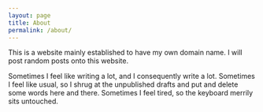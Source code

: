 ```yaml
---
layout: page
title: About
permalink: /about/
---
```


This is a website mainly established to have my own domain name. I will post random posts onto this website.

Sometimes I feel like writing a lot, and I consequently write a lot. Sometimes I feel like usual, so I shrug at the unpublished drafts and put and delete some words here and there. Sometimes I feel tired, so the keyboard merrily sits untouched.
